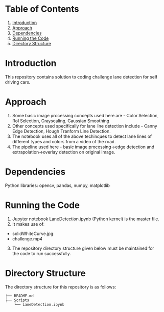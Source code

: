 # Table of Contents
1. [Introduction](README.md#introduction)
2. [Approach](README.md#approach)
3. [Dependencies](README.md#dependencies)
4. [Running the Code](README.md#running-the-code)
5. [Directory Structure](README.md#directory-structure)


# Introduction

This repository contains solution to coding challenge lane detection for self driving cars.


# Approach

1. Some basic image processing concepts used here are - Color Selection, RoI Selection, Grayscaling, Gaussian Smoothing.
2. Other concepts used specifically for lane line detection include - Canny Edge Detection, Hough Tranform Line Detection.
4. The notebook uses all of the above techinques to detect lane lines of different types and colors from a video of the road.
5. The pipeline used here - basic image processing->edge detection and extrapolation->overlay detection on original image.


# Dependencies
Python libraries: opencv, pandas, numpy, matplotlib


# Running the Code
1. Jupyter notebook LaneDetection.ipynb (Python kernel) is the master file.
2. It makes use of:
  - solidWhiteCurve.jpg
  - challenge.mp4
3. The repository directory structure given below must be maintained for the code to run successfully.


# Directory Structure
The directory structure for this repository is as follows:
    
    ├── README.md 
    ├── Scripts
        └── LaneDetection.ipynb
